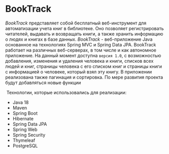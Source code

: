 <h1>BookTrack</h1>
<em>BookTrack</em> представляет собой бесплатный веб-инструмент для автоматизации учета книг в библиотеке. Оно позволяет регистрировать читателей, выдавать и возвращать книги, а также хранить информацию о людях и книгах в базе данных. 
<em>BookTrack</em> - веб-приложение Java основанное на технологиях Spring MVC и Spring Data JPA. BookTrack работает на различных веб-серверах, в том числе и как автономное приложение. На данный момент доступна  </span><code>версия 1.0</code><span>, с возможностью добавления, изменения и удаления человека и книги, списков всех людей и книг, страницы человека с его списком книг и страницы книги с информацией о человеке, который взял эту книгу. В приложении реализована также пагинация и сортировка. По мере развития проекта будут добавляться новые функции
  
<p>&nbsp;Технологии, которые использовались для реализации:</p>
<ul dir="auto">
<li>Java 18</li>
<li>Maven</li>
<li>Spring Boot</li>
<li>Hibernate</li>
<li>Spring Data JPA</li>
<li>Spring Web</li>
<li>Spring Security</li>
<li>Thymeleaf</li>
<li>PostgreSQL</li>
</ul>

